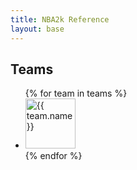 ```yaml
---
title: NBA2k Reference
layout: base
---
```

<div class="container flow">

<!-- ## Games

{% for game in games %}
  * [{{ game.title }}](/{{ game.short_name | slugify }}/)</p>
{% endfor %} -->

## Teams

<ul role="list" class="grid">
{% for team in teams %}
  <li><a href="/team/{{ team.abbr | slugify }}/"><img src="/assets/icons/{{ team.name | slugify }}.svg" width="80" height="80" alt="{{ team.name }}"></a></li>
{% endfor %}
</ul>

<!-- ## Players

{% for player in players %}
  * [{{ player.first_name }} {{ player.last_name }}](/player/{{ player.id }}/)
{% endfor %} -->

</div>
